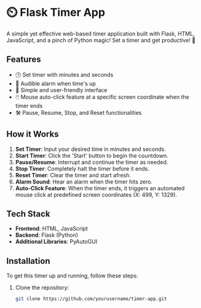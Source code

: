# ⏲️ Flask Timer App

A simple yet effective web-based timer application built with Flask, HTML, JavaScript, and a pinch of Python magic! Set a timer and get productive! 🚀

## Features

- 🕒 Set timer with minutes and seconds
- 🎵 Audible alarm when time's up
- 🎨 Simple and user-friendly interface
- 🖱️ Mouse auto-click feature at a specific screen coordinate when the timer ends
- 🛠️ Pause, Resume, Stop, and Reset functionalities

## How it Works

1. **Set Timer**: Input your desired time in minutes and seconds.
2. **Start Timer**: Click the 'Start' button to begin the countdown.
3. **Pause/Resume**: Interrupt and continue the timer as needed.
4. **Stop Timer**: Completely halt the timer before it ends.
5. **Reset Timer**: Clear the timer and start afresh.
6. **Alarm Sound**: Hear an alarm when the timer hits zero.
7. **Auto-Click Feature**: When the timer ends, it triggers an automated mouse click at predefined screen coordinates (X: 499, Y: 1329).

## Tech Stack

- **Frontend**: HTML, JavaScript
- **Backend**: Flask (Python)
- **Additional Libraries**: PyAutoGUI

## Installation

To get this timer up and running, follow these steps:

1. Clone the repository:
   ```bash
   git clone https://github.com/yourusername/timer-app.git

